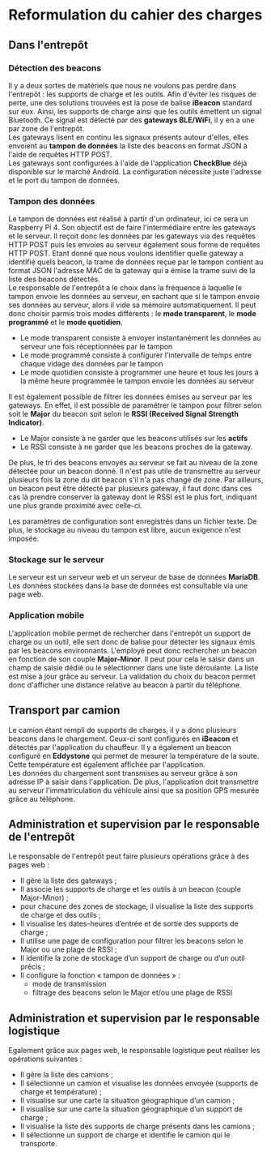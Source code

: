 # Reformulation du cahier des charges

## Dans l'entrepôt

### Détection des beacons

Il y a deux sortes de matériels que nous ne voulons pas perdre dans l'entrepôt : les supports de charge et les outils. Afin d'éviter les risques de perte, une des solutions trouvées est la pose de balise <b>iBeacon</b> standard sur eux. Ainsi, les supports de charge ainsi que les outils émettent un signal Bluetooth. Ce signal est détecté par des <b>gateways BLE/WiFi</b>, il y en a une par zone de l'entrepôt.  
Les gateways lisent en continu les signaux présents autour d'elles, elles envoient au <b>tampon de données</b> la liste des beacons en format JSON à l'aide de requêtes HTTP POST.  
Les gateways sont configurées à l'aide de l'application <b>CheckBlue</b> déjà disponible sur le marché Androïd. La configuration nécessite juste l'adresse et le port du tampon de données.

### Tampon des données

Le tampon de données est réalisé à partir d'un ordinateur, ici ce sera un Raspberry Pi 4. Son objectif est de faire l'intermédiaire entre les gateways et le serveur. Il reçoit donc les données par les gateways via des requêtes HTTP POST puis les envoies au serveur également sous forme de requêtes HTTP POST. Etant donné que nous voulons identifier quelle gateway a identifié quels beacon, la trame de données reçue par le tampon contient au format JSON l'adresse MAC de la gateway qui a émise la trame suivi de la liste des beacons détectés.  
Le responsable de l'entrepôt a le choix dans la fréquence à laquelle le tampon envoie les données au serveur, en sachant que si le tampon envoie ses données au serveur, alors il vide sa mémoire automatiquement. Il peut donc choisir parmis trois modes différents : le <b>mode transparent</b>, le <b>mode programmé</b> et le <b>mode quotidien</b>.

+ Le mode transparent consiste à envoyer instantanément les données au serveur une fois réceptionnées par le tampon  
+ Le mode programmé consiste à configurer l'intervalle de temps entre chaque vidage des données par le tampon
+ Le mode quotidien consiste à programmer une heure et tous les jours à la même heure programmée le tampon envoie les données au serveur

Il est également possible de filtrer les données émises au serveur par les gateways. En effet, il est possible de paramétrer le tampon pour filtrer selon soit le <b>Major</b> du beacon soit selon le <b>RSSI (Received Signal Strength Indicator)</b>.

+ Le Major consiste à ne garder que les beacons utilisés sur les <b>actifs</b>
+ Le RSSI consiste à ne garder que les beacons proches de la gateway.

De plus, le tri des beacons envoyés au serveur se fait au niveau de la zone détectée pour un beacon donné. Il n'est pas utile de transmettre au serveur plusieurs fois la zone du dit beacon s'il n'a pas changé de zone. Par ailleurs, un beacon peut être détecté par plusieurs gateway, il faut donc dans ces cas là prendre conserver la gateway dont le RSSI est le plus fort, indiquant une plus grande proximité avec celle-ci.  

Les paramètres de configuration sont enregistrés dans un fichier texte. De plus, le stockage au niveau du tampon est libre, aucun exigence n'est imposée.

### Stockage sur le serveur

Le serveur est un serveur web et un serveur de base de données <b>MariaDB</b>. Les données stockées dans la base de données est consultable via une page web.

### Application mobile

L'application mobile permet de rechercher dans l'entrepôt un support de charge ou un outil, elle sert donc de balise pour détecter les signaux émis par les beacons environnants. L'employé peut donc rechercher un beacon en fonction de son couple <b>Major-Minor</b>. Il peut pour cela le saisir dans un champ de saisie dédié ou le sélectionner dans une liste déroulante. La liste est mise à jour grâce au serveur. La validation du choix du beacon permet donc d'afficher une distance relative au beacon à partir du téléphone.

## Transport par camion

Le camion étant rempli de supports de charges, il y a donc plusieurs beacons dans le chargement. Ceux-ci sont configurés en <b>iBeacon</b> et détectés par l'application du chauffeur. Il y a également un beacon configuré en <b>Eddystone</b> qui permet de mesurer la température de la soute. Cette température est également affichée par l'application.  
Les données du chargement sont transmises au serveur grâce à son adresse IP à saisir dans l'application. De plus, l'application doit transmettre au serveur l'immatriculation du véhicule ainsi que sa position GPS mesurée grâce au téléphone.

## Administration et supervision par le responsable de l'entrepôt

Le responsable de l'entrepôt peut faire plusieurs opérations grâce à des pages web :

+ Il gère la liste des gateways ;
+ Il associe les supports de charge et les outils à un beacon (couple Major-Minor) ;
+ pour chacune des zones de stockage, il visualise la liste des supports de charge et des outils ;
+ Il visualise les dates-heures d’entrée et de sortie des supports de charge ;
+ Il utilise une page de configuration pour filtrer les beacons selon le Major ou une plage de RSSI ;
+ Il identifie la zone de stockage d’un support de charge ou d’un outil précis ;
+ Il configure la fonction « tampon de données » :
    + mode de transmission
    + filtrage des beacons selon le Major et/ou une plage de RSSI

## Administration et supervision par le responsable logistique

Egalement grâce aux pages web, le responsable logistique peut réaliser les opérations suivantes :

+ Il gère la liste des camions ;
+ Il sélectionne un camion et visualise les données envoyée (supports de charge et température) ;
+ Il visualise sur une carte la situation géographique d’un camion ;
+ Il visualise sur une carte la situation géographique d’un support de charge ;
+ Il visualise la liste des supports de charge présents dans les camions ;
+ Il sélectionne un support de charge et identifie le camion qui le transporte.
